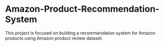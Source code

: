 # Amazon-Product-Recommendation-System
This project is focused on building a recommendation system for Amazon products using Amazon product review dataset.
